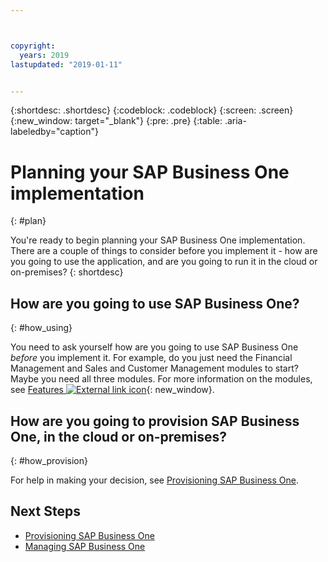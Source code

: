 ```yaml
---



copyright:
  years: 2019
lastupdated: "2019-01-11"


---
```


{:shortdesc: .shortdesc}
{:codeblock: .codeblock}
{:screen: .screen}
{:new_window: target="_blank"}
{:pre: .pre}
{:table: .aria-labeledby="caption"}



# Planning your SAP Business One implementation
{: #plan}

You're ready to begin planning your SAP Business One implementation. There are a couple of things to consider before you implement it - how are you going to use the application, and are you going to run it in the cloud or on-premises?
{: shortdesc}

## How are you going to use SAP Business One?
{: #how_using}

You need to ask yourself how are you going to use SAP Business One _before_ you implement it. For example, do you just need the Financial Management and Sales and Customer Management modules to start? Maybe you need all three modules. For more information on the modules, see [Features ![External link icon](../../icons/launch-glyph.svg "External link icon")](https://www.sap.com/products/business-one/features.html){: new_window}.

## How are you going to provision SAP Business One, in the cloud or on-premises?
{: #how_provision}

For help in making your decision, see [Provisioning SAP Business One](/docs/infrastructure/sap-b1/b1-provision.html#provision).

## Next Steps

* [Provisioning SAP Business One](/docs/infrastructure/sap-b1/b1-provision.html#provision)
* [Managing SAP Business One](/docs/infrastructure/sap-b1/b1-manage.html#manage)

